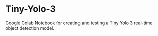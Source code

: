 # Tiny-Yolo-3
Google Colab Notebook for creating and testing a Tiny Yolo 3 real-time object detection model.
